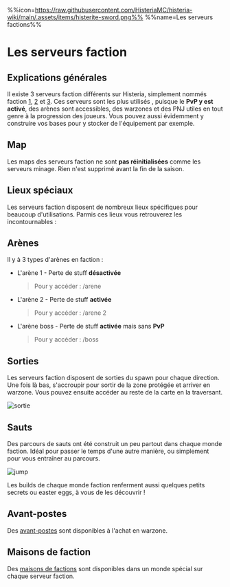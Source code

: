 %%icon=https://raw.githubusercontent.com/HisteriaMC/histeria-wiki/main/.assets/items/histerite-sword.png%%
%%name=Les serveurs factions%%

# Les serveurs faction

## Explications générales
Il existe 3 serveurs faction différents sur Histeria, simplement nommés faction [1](https://histeria.fr/wiki/mondes/faction1), [2](https://histeria.fr/wiki/mondes/faction2) et [3](https://histeria.fr/wiki/mondes/faction3). Ces serveurs sont les plus utilisés , puisque le __PvP y est activé__, des arènes sont accessibles, des warzones et des PNJ utiles en tout genre à la progression des joueurs. Vous pouvez aussi évidemment y construire vos bases pour y stocker de l'équipement par exemple.

## Map
Les maps des serveurs faction ne sont __pas réinitialisées__ comme les serveurs minage. Rien n'est supprimé avant la fin de la saison.


## Lieux spéciaux
Les serveurs faction disposent de nombreux lieux spécifiques pour beaucoup d'utilisations. Parmis ces lieux vous retrouverez les incontournables :

## Arènes
Il y à 3 types d'arènes en faction :
+ L'arène 1 - Perte de stuff __désactivée__

    > Pour y accéder : /arene
+ L'arène 2 - Perte de stuff __activée__

    >Pour y accéder : /arene 2

+ L'arène boss - Perte de stuff __activée__ mais sans __PvP__

    >Pour y accéder : /boss
## Sorties
Les serveurs faction disposent de sorties du spawn pour chaque direction. Une fois là bas, s'accroupir pour sortir de la zone protégée et arriver en warzone. Vous pouvez ensuite accéder au reste de la carte en la traversant.

![sortie](https://raw.githubusercontent.com/HisteriaMC/histeria-wiki/main/.assets/pictures/sortiesv6-5.png)

## Sauts
Des parcours de sauts ont été construit un peu partout dans chaque monde faction. Idéal pour passer le temps d'une autre manière, ou simplement pour vous entraîner au parcours.

![jump](https://raw.githubusercontent.com/HisteriaMC/histeria-wiki/main/.assets/pictures/jumpv6-5.png)

Les builds de chaque monde faction renferment aussi quelques petits secrets ou easter eggs, à vous de les découvrir !

## Avant-postes

Des [avant-postes](https://histeria.fr/wiki/mondes/ap) sont disponibles à l'achat en warzone.

## Maisons de faction

Des [maisons de factions](https://histeria.fr/wiki/mondes/mdf) sont disponibles dans un monde spécial sur chaque serveur faction.
